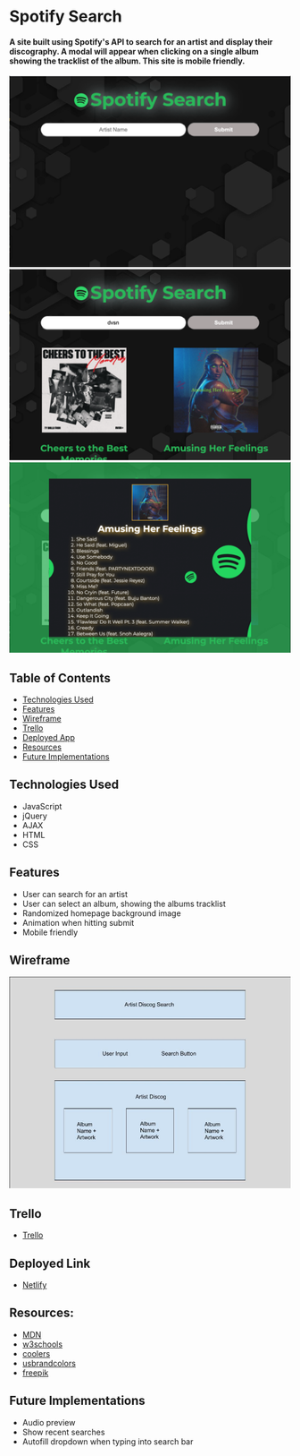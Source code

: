 
# Spotify Search

#### A site built using Spotify's API to search for an artist and display their discography. A modal will appear when clicking on a single album showing the tracklist of the album. This site is mobile friendly.

<img src="./images/readme/homepage.png" alt="Spotify Search Homepage"/>
<img src="./images/readme/search_artist.png" alt="Search Artist"/>
<img src="./images/readme/album_modal.png" alt="Album Modal"/>


## Table of Contents
- [Technologies Used](#technologiesused)
- [Features](#features)
- [Wireframe](#wireframe)
- [Trello](#trello)
- [Deployed App](#deployment)
- [Resources](#resources)
- [Future Implementations](#futureimplementations)

## <a name="technologiesused"></a> Technologies Used
- JavaScript
- jQuery
- AJAX
- HTML
- CSS

## <a name="features"></a> Features
- User can search for an artist
- User can select an album, showing the albums tracklist
- Randomized homepage background image
- Animation when hitting submit
- Mobile friendly

## <a name="wireframe"></a> Wireframe
<img src="./images/project_1_wireframe.jpeg" alt="Spotify Search Wireframe"/>

## <a name="trello"></a> Trello
- [Trello](https://trello.com/b/ROT3DfpQ/show-artist-discog-spotify-api)

## <a name="deployment"></a> Deployed Link
- [Netlify](https://chipper-puppy-944109.netlify.app/)

## <a name="resources"></a> Resources:
- [MDN](https://developer.mozilla.org/en-US/)
- [w3schools](https://www.w3schools.com/)
- [coolers](https://coolors.co/)
- [usbrandcolors](https://usbrandcolors.com/)
- [freepik](https://www.freepik.com/)

## <a name="futureimplementations"></a> Future Implementations
- Audio preview
- Show recent searches
- Autofill dropdown when typing into search bar
